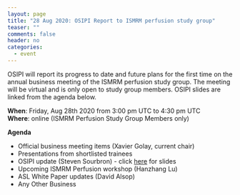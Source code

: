 ```yaml
---
layout: page
title: "28 Aug 2020: OSIPI Report to ISMRM perfusion study group"
teaser: ""
comments: false
header: no
categories:
  - event
---
```


OSIPI will report its progress to date and future plans for the first time on the annual business meeting of the ISMRM perfusion study group. The meeting will be virtual and is only open to study group members. OSIPI slides are linked from the agenda below.

**When**: Friday, Aug 28th 2020 from 3:00 pm UTC to 4:30 pm UTC  
**Where**: online (ISMRM Perfusion Study Group Members only)

**Agenda**

* Official business meeting items (Xavier Golay, current chair)
* Presentations from shortlisted trainees
* OSIPI update (Steven Sourbron) - click [here](https://docs.google.com/presentation/d/e/2PACX-1vSaJKmDnaDK-Ljsa6QSeLm2rmVwtw9-Hofgx0mkg_wX82ghtqIeRVe2muLshpu_oQ38-MgULxHb4fOs/pub?start=false&loop=false&delayms=3000) for slides
* Upcoming ISMRM Perfusion workshop (Hanzhang Lu)
* ASL White Paper updates (David Alsop)
* Any Other Business
